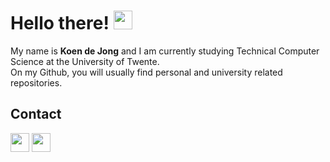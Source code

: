 # Hello there! <img src="https://raw.githubusercontent.com/MartinHeinz/MartinHeinz/master/wave.gif" width="30px">

My name is __Koen de Jong__ and I am currently studying Technical Computer Science at the University of Twente.  
On my Github, you will usually find personal and university related repositories.  


## Contact
<p>
<a href="mailto:mail@koendejong.net"><img height="30" src="https://cdn-icons-png.flaticon.com/512/281/281769.png"></a>
<a href="https://www.linkedin.com/in/waylonwalker/"><img height="30" src="https://github.com/WaylonWalker/WaylonWalker/blob/main/icon/linkedin.png?raw=true"></a>        
</p>
